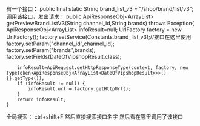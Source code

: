 有一个接口：
public final static String brand_list_v3 = "/shop/brand/list/v3";
调用该接口，发出请求：
public ApiResponseObj<ArrayList<DateOfVipshopResult>>  getPreviewBrandListV3(String channel_id,String brands) throws Exception{
        ApiResponseObj<ArrayList<DateOfVipshopResult>> infoResult=null;
        UrlFactory factory = new UrlFactory();
        factory.setService(Constants.brand_list_v3);//接口在这里使用
        factory.setParam("channel_id",channel_id);
        factory.setParam("brands",brands);
        factory.setFields(DateOfVipshopResult.class);

        infoResult=ApiRequest.getHttpResponseType(context, factory, new TypeToken<ApiResponseObj<ArrayList<DateOfVipshopResult>>>() {}.getType());
        if (infoResult != null) {
            infoResult.url = factory.getHttpUrl();
        }
        return infoResult;
    }

全局搜索： ctrl+shift+F
然后直接搜索接口名字
然后看在哪里调用了该接口